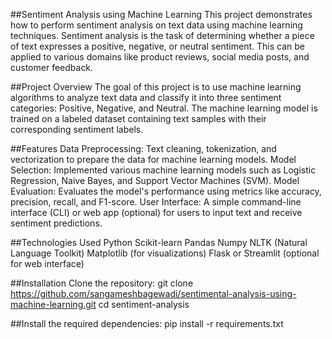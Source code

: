 ##Sentiment Analysis using Machine Learning
This project demonstrates how to perform sentiment analysis on text data using machine learning techniques. Sentiment analysis is the task of determining whether a piece of text expresses a positive, negative, or neutral sentiment. This can be applied to various domains like product reviews, social media posts, and customer feedback.

##Project Overview
The goal of this project is to use machine learning algorithms to analyze text data and classify it into three sentiment categories: Positive, Negative, and Neutral. The machine learning model is trained on a labeled dataset containing text samples with their corresponding sentiment labels.

##Features
Data Preprocessing: Text cleaning, tokenization, and vectorization to prepare the data for machine learning models.
Model Selection: Implemented various machine learning models such as Logistic Regression, Naive Bayes, and Support Vector Machines (SVM).
Model Evaluation: Evaluates the model's performance using metrics like accuracy, precision, recall, and F1-score.
User Interface: A simple command-line interface (CLI) or web app (optional) for users to input text and receive sentiment predictions.

##Technologies Used
Python
Scikit-learn
Pandas
Numpy
NLTK (Natural Language Toolkit)
Matplotlib (for visualizations)
Flask or Streamlit (optional for web interface)

##Installation
Clone the repository:
git clone https://github.com/sangameshbagewadi/sentimental-analysis-using-machine-learning.git
cd sentiment-analysis

##Install the required dependencies:
pip install -r requirements.txt
